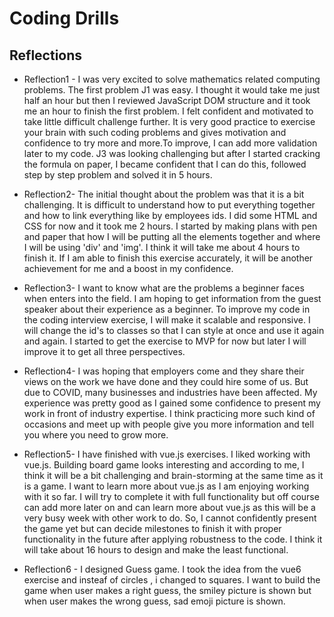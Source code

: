 # Coding Drills
## Reflections
* Reflection1 -
 I was very excited to solve mathematics related computing problems. The first problem J1 was easy. I thought it would take me just half an hour but then I reviewed JavaScript DOM structure and it took me an hour to finish the first problem. I felt confident and motivated to take little difficult challenge further. It is very good practice to exercise your brain with such coding problems and gives motivation and confidence to try more and more.To improve, I can add more validation later to my code.
J3 was looking challenging but after I started cracking the formula on paper, I became confident that I can do this, followed step by step problem and solved it in 5 hours.

* Reflection2-
The initial thought about the problem was that it is a bit challenging. It is difficult to understand how to put everything together and how to link everything like by employees ids. I did some HTML and CSS for now and it took me 2 hours. I started by making plans with pen and paper that how I will be putting all the elements together and where I will be using 'div' and 'img'. I think it will take me about 4 hours to finish it. If I am able to finish this exercise accurately, it will be another achievement for me and a boost in my confidence.

* Reflection3-
I want to know what are the problems a beginner faces when enters into the field. I am hoping to get information from the guest speaker about their experience as a beginner. To improve my code in the coding interview exercise, I will make it scalable and responsive. I will change the id's to classes so that I can style at once and use it again and again. I started to get the exercise to MVP for now but later I will improve it to get all three perspectives.
* Reflection4-
I was hoping that employers come and they share their views on the work we have done and they could hire some of us. But due to COVID, many businesses and industries have been affected. My experience was pretty good as I gained some confidence to present my work in front of industry expertise. I think practicing more such kind of occasions and meet up with people give you more information and tell you where you need to grow more.
* Reflection5-
I have finished with vue.js exercises. I liked working with vue.js. Building board game looks interesting and 
according to me, I think it will be a bit challenging and brain-storming at the same time as it is a game.
 I want to learn more about vue.js as I am enjoying working with it so far.
 I will try to complete it with full functionality but off course can add more later on and can learn more about vue.js 
 as this will be a very busy week with other work to do. So, I cannot confidently present the game yet but can decide milestones to finish it with proper functionality in the future after applying robustness to the code. I think it will take about 16 hours to design and make the least functional.
 * Reflection6 - 
 I designed Guess game. I took the idea from the vue6 exercise and insteaf of circles , i changed to squares. I want to build the game when user makes a right guess,
 the smiley picture is shown but when user makes the wrong guess, sad emoji picture is shown.
 